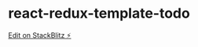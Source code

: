 # react-redux-template-todo

[Edit on StackBlitz ⚡️](https://stackblitz.com/edit/react-redux-template-todo)
